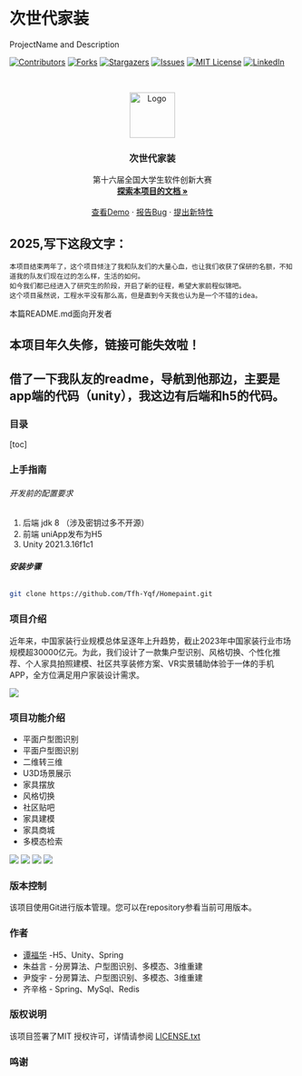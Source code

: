 

# 次世代家装

ProjectName and Description

<!-- PROJECT SHIELDS -->

[![Contributors][contributors-shield]][contributors-url]
[![Forks][forks-shield]][forks-url]
[![Stargazers][stars-shield]][stars-url]
[![Issues][issues-shield]][issues-url]
[![MIT License][license-shield]][license-url]
[![LinkedIn][linkedin-shield]][linkedin-url]

<!-- PROJECT LOGO -->
<br />

<p align="center">
  <a href="https://github.com/Tfh-Yqf/Homepaint/">
    <img src="App/static/logo.png" alt="Logo" width="80" height="80">
  </a>

  <h3 align="center">次世代家装</h3>
  <p align="center">
   第十六届全国大学生软件创新大赛
    <br />
    <a href="https://github.com/Tfh-Yqf/Homepaint"><strong>探索本项目的文档 »</strong></a>
    <br />
    <br />
    <a href="https://github.com/Tfh-Yqf/Homepaint">查看Demo</a>
    ·
    <a href="https://github.com/Tfh-Yqf/Homepaint/issues">报告Bug</a>
    ·
    <a href="https://github.com/Tfh-Yqf/Homepaint/issues">提出新特性</a>
  </p>

</p>

## 2025,写下这段文字：
    本项目结束两年了，这个项目倾注了我和队友们的大量心血，也让我们收获了保研的名额，不知道我的队友们现在过的怎么样，生活的如何。
    如今我们都已经进入了研究生的阶段，开启了新的征程，希望大家前程似锦吧。
    这个项目虽然说，工程水平没有那么高，但是直到今天我也认为是一个不错的idea。
    

 本篇README.md面向开发者

## 本项目年久失修，链接可能失效啦！
## 借了一下我队友的readme，导航到他那边，主要是app端的代码（unity），我这边有后端和h5的代码。
### 目录

[toc]

### 上手指南


###### 开发前的配置要求

1. 后端 jdk 8 （涉及密钥过多不开源）
2. 前端 uniApp发布为H5
3. Unity 2021.3.16f1c1

###### **安装步骤**



```sh
git clone https://github.com/Tfh-Yqf/Homepaint.git
```




### 项目介绍
近年来，中国家装行业规模总体呈逐年上升趋势，截止2023年中国家装行业市场规模超30000亿元。为此，我们设计了一款集户型识别、风格切换、个性化推荐、个人家具拍照建模、社区共享装修方案、VR实景辅助体验于一体的手机APP，全方位满足用户家装设计需求。

![](https://gitee.com/sdu_yuqianfang/picture/raw/master/317191022231050.png)


### 项目功能介绍

* 平面户型图识别
* 平面户型图识别
* 二维转三维
* U3D场景展示
* 家具摆放
* 风格切换
* 社区贴吧
* 家具建模
* 家具商城
* 多模态检索


![](https://gitee.com/sdu_yuqianfang/picture/raw/master/183041122249476.png)
![](https://gitee.com/sdu_yuqianfang/picture/raw/master/299791122237343.png)
![](https://gitee.com/sdu_yuqianfang/picture/raw/master/458491122257509.png)
![](https://gitee.com/sdu_yuqianfang/picture/raw/master/106521222250178.png)

### 版本控制

该项目使用Git进行版本管理。您可以在repository参看当前可用版本。

### 作者

*  [谭福华](http://www.tanfuhua.com) -H5、Unity、Spring
* 朱益言 - 分房算法、户型图识别、多模态、3维重建
* 尹旋宇 - 分房算法、户型图识别、多模态、3维重建
* 齐辛格 - Spring、MySql、Redis



### 版权说明

该项目签署了MIT 授权许可，详情请参阅 [LICENSE.txt](https://github.com/Tfh-Yqf/Homepaint/blob/master/LICENSE.txt)

### 鸣谢


<!-- links -->
[your-project-path]:Tfh-Yqf/Homepaint
[contributors-shield]: https://img.shields.io/github/contributors/Tfh-Yqf/Homepaint.svg?style=flat-square
[contributors-url]: https://github.com/Tfh-Yqf/Homepaint/graphs/contributors
[forks-shield]: https://img.shields.io/github/forks/Tfh-Yqf/Homepaint.svg?style=flat-square
[forks-url]: https://github.com/Tfh-Yqf/Homepaint/network/members
[stars-shield]: https://img.shields.io/github/stars/Tfh-Yqf/Homepaint.svg?style=flat-square
[stars-url]: https://github.com/Tfh-Yqf/Homepaint/stargazers
[issues-shield]: https://img.shields.io/github/issues/Tfh-Yqf/Homepaint.svg?style=flat-square
[issues-url]: https://img.shields.io/github/issues/Tfh-Yqf/Homepaint.svg
[license-shield]: https://img.shields.io/github/license/Tfh-Yqf/Homepaint.svg?style=flat-square
[license-url]: https://github.com/Tfh-Yqf/Homepaint/blob/master/LICENSE.txt
[linkedin-shield]: https://img.shields.io/badge/-LinkedIn-black.svg?style=flat-square&logo=linkedin&colorB=555
[linkedin-url]: https://linkedin.com/in/shaojintian




